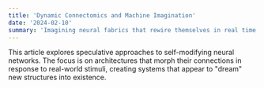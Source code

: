 ```yaml
---
title: 'Dynamic Connectomics and Machine Imagination'
date: '2024-02-10'
summary: 'Imagining neural fabrics that rewire themselves in real time.'
---
```


This article explores speculative approaches to self-modifying neural networks. The focus is on architectures that morph their connections in response to real-world stimuli, creating systems that appear to "dream" new structures into existence.
